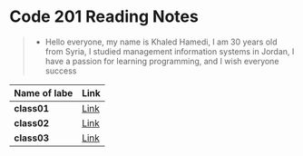# Code 201 Reading Notes

> * Hello everyone, my name is Khaled Hamedi, I am 30 years old from Syria, I studied management information systems in Jordan, I have a passion for learning programming, and I wish everyone success 

|**Name of labe**|**Link**|
|-------------|-----|
|**class01**|[Link](class-01.md)|
|**class02**|[Link](class-02.md)|
|**class03**|[Link](class-03.md)|